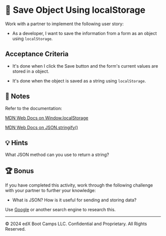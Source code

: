  # 📖 Save Object Using localStorage

Work with a partner to implement the following user story:

* As a developer, I want to save the information from a form as an object using `localStorage`.

## Acceptance Criteria

* It's done when I click the Save button and the form's current values are stored in a object.

* It's done when the object is saved as a string using `localStorage`.

## 📝 Notes

Refer to the documentation: 

[MDN Web Docs on Window.localStorage](https://developer.mozilla.org/en-US/docs/Web/API/Window/localStorage)

[MDN Web Docs on JSON.stringify()](https://developer.mozilla.org/en-US/docs/Web/JavaScript/Reference/Global_Objects/JSON/stringify)

## 💡 Hints

What JSON method can you use to return a string? 

## 🏆 Bonus

If you have completed this activity, work through the following challenge with your partner to further your knowledge:

* What is JSON? How is it useful for sending and storing data?

Use [Google](https://www.google.com) or another search engine to research this.

---
© 2024 edX Boot Camps LLC. Confidential and Proprietary. All Rights Reserved.
